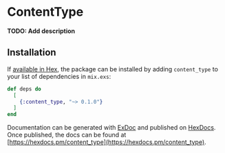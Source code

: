 # ContentType

**TODO: Add description**

## Installation

If [available in Hex](https://hex.pm/docs/publish), the package can be installed
by adding `content_type` to your list of dependencies in `mix.exs`:

```elixir
def deps do
  [
    {:content_type, "~> 0.1.0"}
  ]
end
```

Documentation can be generated with [ExDoc](https://github.com/elixir-lang/ex_doc)
and published on [HexDocs](https://hexdocs.pm). Once published, the docs can
be found at [https://hexdocs.pm/content_type](https://hexdocs.pm/content_type).

